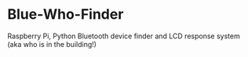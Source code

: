 Blue-Who-Finder
===============

Raspberry Pi, Python Bluetooth device finder and LCD response system (aka who is in the building!)
